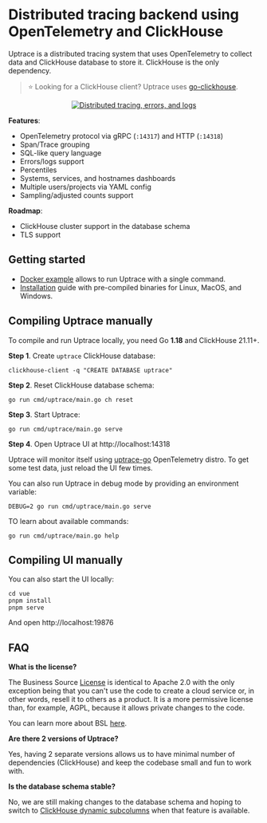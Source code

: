 # Distributed tracing backend using OpenTelemetry and ClickHouse

Uptrace is a distributed tracing system that uses OpenTelemetry to collect data and ClickHouse
database to store it. ClickHouse is the only dependency.

> :star: Looking for a ClickHouse client? Uptrace uses
> [go-clickhouse](https://github.com/uptrace/go-clickhouse).

<p align="center">
  <a href="https://uptrace.dev/open-source/?autoplay">
    <img src="https://uptrace.dev/uptrace-os/poster.png" alt="Distributed tracing, errors, and logs">
  </a>
</p>

**Features**:

- OpenTelemetry protocol via gRPC (`:14317`) and HTTP (`:14318`)
- Span/Trace grouping
- SQL-like query language
- Errors/logs support
- Percentiles
- Systems, services, and hostnames dashboards
- Multiple users/projects via YAML config
- Sampling/adjusted counts support

**Roadmap**:

- ClickHouse cluster support in the database schema
- TLS support

## Getting started

- [Docker example](example/docker) allows to run Uptrace with a single command.
- [Installation](https://docs.uptrace.dev/guide/os.html) guide with pre-compiled binaries for Linux,
  MacOS, and Windows.

## Compiling Uptrace manually

To compile and run Uptrace locally, you need Go **1.18** and ClickHouse 21.11+.

**Step 1**. Create `uptrace` ClickHouse database:

```shell
clickhouse-client -q "CREATE DATABASE uptrace"
```

**Step 2**. Reset ClickHouse database schema:

```shell
go run cmd/uptrace/main.go ch reset
```

**Step 3**. Start Uptrace:

```shell
go run cmd/uptrace/main.go serve
```

**Step 4**. Open Uptrace UI at http://localhost:14318

Uptrace will monitor itself using [uptrace-go](https://github.com/uptrace/uptrace-go) OpenTelemetry
distro. To get some test data, just reload the UI few times.

You can also run Uptrace in debug mode by providing an environment variable:

```shell
DEBUG=2 go run cmd/uptrace/main.go serve
```

TO learn about available commands:

```shell
go run cmd/uptrace/main.go help
```

## Compiling UI manually

You can also start the UI locally:

```shell
cd vue
pnpm install
pnpm serve
```

And open http://localhost:19876

## FAQ

**What is the license?**

The Business Source [License](LICENSE) is identical to Apache 2.0 with the only exception being that
you can't use the code to create a cloud service or, in other words, resell it to others as a
product. It is a more permissive license than, for example, AGPL, because it allows private changes
to the code.

You can learn more about BSL [here](https://mariadb.com/bsl-faq-adopting/).

**Are there 2 versions of Uptrace?**

Yes, having 2 separate versions allows us to have minimal number of dependencies (ClickHouse) and
keep the codebase small and fun to work with.

**Is the database schema stable?**

No, we are still making changes to the database schema and hoping to switch to
[ClickHouse dynamic subcolumns](https://github.com/ClickHouse/ClickHouse/pull/23932) when that
feature is available.
